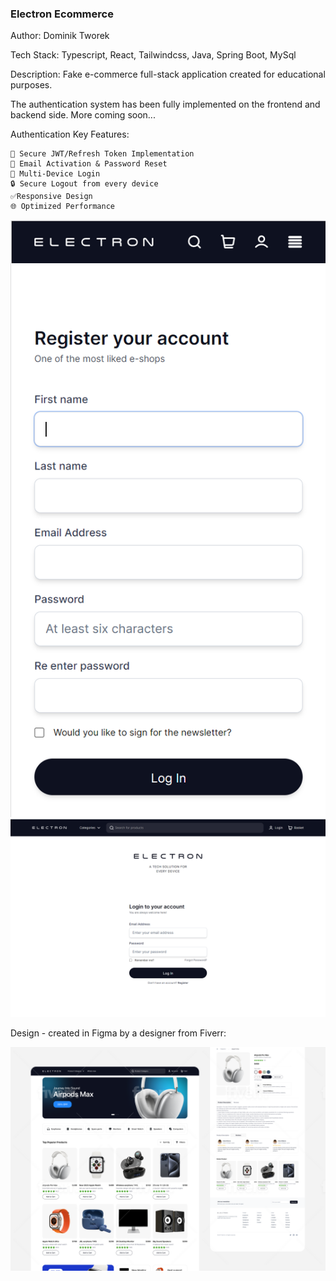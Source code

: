 ### Electron Ecommerce

Author: Dominik Tworek

Tech Stack: Typescript, React, Tailwindcss, Java, Spring Boot, MySql

Description: Fake e-commerce full-stack application created for educational purposes.


The authentication system has been fully implemented on the frontend and backend side.
More coming soon...

Authentication Key Features:

    🔐 Secure JWT/Refresh Token Implementation
    📧 Email Activation & Password Reset
    📱 Multi-Device Login
    🔒 Secure Logout from every device
    ✅Responsive Design
    🌐 Optimized Performance

![](screenshots/RegisterMobile.png)
![](screenshots/LoginDesktop.png)

Design - created in Figma by a designer from Fiverr:

![](screenshots/Fiverr-order-Electron.png)
